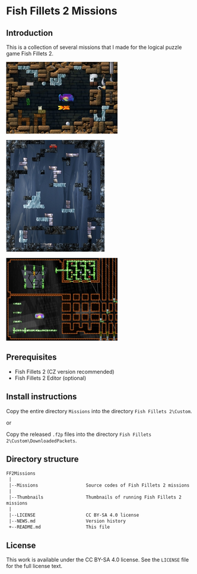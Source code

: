 # Fish Fillets 2 Missions

## Introduction

  This is a collection of several missions that I made
  for the logical puzzle game Fish Fillets 2.

  ![The Pirate's Den](/Thumbnails/mission_PiratesDen.jpg "The Pirate's Den")

  ![The Ice Cave](/Thumbnails/mission_IceCave.jpg "The Ice Cave")

  ![The Data Grid](/Thumbnails/mission_DataGrid.jpg "The Data Grid")

## Prerequisites

  * Fish Fillets 2 (CZ version recommended)
  * Fish Fillets 2 Editor (optional)

## Install instructions

  Copy the entire directory `Missions` into the directory `Fish Fillets 2\Custom`.

  or

  Copy the released `.f2p` files into the directory `Fish Fillets 2\Custom\DownloadedPackets`.

## Directory structure

  ```
  FF2Missions
   |
   |--Missions                  Source codes of Fish Fillets 2 missions
   |
   |--Thumbnails                Thumbnails of running Fish Fillets 2 missions
   |
   |--LICENSE                   CC BY-SA 4.0 license
   |--NEWS.md                   Version history
   +--README.md                 This file
  ```

## License

  This work is available under the CC BY-SA 4.0 license.
  See the `LICENSE` file for the full license text.

